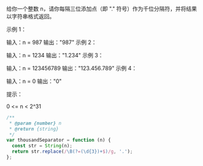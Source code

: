 <!-- @format -->

###

给你一个整数 n，请你每隔三位添加点（即 "." 符号）作为千位分隔符，并将结果以字符串格式返回。

示例 1：

输入：n = 987
输出："987"
示例 2：

输入：n = 1234
输出："1.234"
示例 3：

输入：n = 123456789
输出："123.456.789"
示例 4：

输入：n = 0
输出："0"

提示：

0 <= n < 2^31

```js
/**
 * @param {number} n
 * @return {string}
 */
var thousandSeparator = function (n) {
  const str = String(n);
  return str.replace(/\B(?=(\d{3})+$)/g, '.');
};
```
